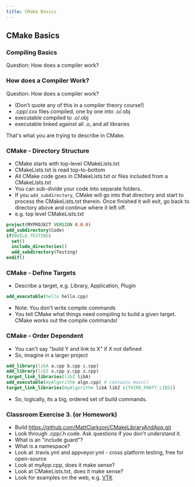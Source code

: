 ```yaml
---
title: CMake Basics
---
```


## CMake Basics

### Compiling Basics

Question: How does a compiler work?


### How does a Compiler Work?

Question: How does a compiler work?

* (Don't quote any of this in a compiler theory course!)
* .cpp/.cxx files compiled, one by one into .o/.obj
* executable compiled to .o/.obj
* executable linked against all .o, and all libraries 

That's what you are trying to describe in CMake.


### CMake - Directory Structure

* CMake starts with top-level CMakeLists.txt
* CMakeLists.txt is read top-to-bottom
* All CMake code goes in CMakeLists.txt or files included from a CMakeLists.txt
* You can sub-divide your code into separate folders.
* If you ```add_subdirectory```, CMake will go into that directory and start
to process the CMakeLists.txt therein. Once finished it will exit, go back
to directory above and continue where it left off.
* e.g. top level CMakeLists.txt

``` cmake
project(MYPROJECT VERSION 0.0.0)
add_subdirectory(Code)
if(BUILD_TESTING)
  set()
  include_directories()
  add_subdirectory(Testing)
endif()

```

### CMake - Define Targets

* Describe a target, e.g. Library, Application, Plugin

``` cmake
add_executable(hello hello.cpp)
```

* Note: You don't write compile commands
* You tell CMake what things need compiling to build
a given target. CMake works out the compile commands!


### CMake - Order Dependent

* You can't say "build Y and link to X" if X not defined
* So, imagine in a larger project

``` cmake
add_library(libA a.cpp b.cpp c.cpp)
add_library(libZ x.cpp y.cpp z.cpp)
target_link_libraries(libZ libA)
add_executable(myAlgorithm algo.cpp) # contains main()
target_link_libraries(myAlgorithm libA libZ ${THIRD_PARTY_LIBS})
```

* So, logically, its a big, ordered set of build commands.


### Classroom Exercise 3. (or Homework)

* Build https://github.com/MattClarkson/CMakeLibraryAndApp.git
* Look through .cpp/.h code. Ask questions if you don't understand it.
* What is an "include guard"?
* What is a namespace?
* Look at .travis.yml and appveyor.yml - cross platform testing, free for open-source
* Look at myApp.cpp, does it make sense?
* Look at CMakeLists.txt, does it make sense?
* Look for examples on the web, e.g. [VTK](https://lorensen.github.io/VTKExamples/site/Cxx/GeometricObjects/Cone/)
